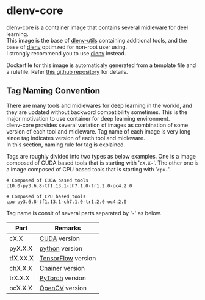 dlenv-core
====

dlenv-core is a container image that contains several midleware for deel learning.<br>
This image is the base of [dlenv-utils](https://hub.docker.com/r/opiopan/dlenv-utils) containing additional tools, and the base of [dlenv](https://hub.docker.com/r/opiopan/dlenv) optimzed for non-root user using.<br>
I strongly recommend you to use [dlenv](https://hub.docker.com/opiopan/dlenv) instead.

Dockerfile for this image is automaticaly generated from a template file and a rulefile. Refer [this github repository](https://github.com/opiopan/dl-containers) for details.

## Tag Naming Convention
There are many tools and midlewares for deep learning in the workld, and they are updated without backword compatibility sometimes.
This is the major motivation to use container for deep learning environment.<br>
dlenv-core provides several variation of images as combination of some version of each tool and midleware.
Tag name of each image is very long since tag indicates version of each tool and midleware.<br>
In this section, naming rule for tag is explained.

Tags are roughly divided into two types as below examples.
One is a image composed of CUDA based tools that is starting with '```cX.X-```'. The other one is a image composed of CPU based tools that is starting with '```cpu-```'.<br>

```
# Composed of CUDA based tools
c10.0-py3.6.8-tf1.13.1-ch7.1.0-tr1.2.0-oc4.2.0

# Composed of CPU based tools
cpu-py3.6.8-tf1.13.1-ch7.1.0-tr1.2.0-oc4.2.0
```

Tag name is consit of several parts separated by '```-```' as below.<br>

Part      |Remarks
----------|-------------------
cX.X      | [CUDA](https://hub.docker.com/r/nvidia/cuda) version
pyX.X.X   | [python](https://www.python.org) version
tfX.XX.X  | [TensorFlow](https://www.tensorflow.org) version
chX.X.X   | [Chainer](https://chainer.org) version
trX.X.X   | [PyTorch](https://pytorch.org) version
ocX.X.X   | [OpenCV](https://opencv.org) version

